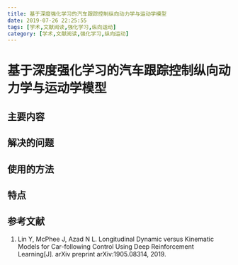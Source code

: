 ```yaml
---
title: 基于深度强化学习的汽车跟踪控制纵向动力学与运动学模型
date: 2019-07-26 22:25:55
tags: [学术,文献阅读,强化学习,纵向运动]
category: [学术,文献阅读,强化学习,纵向运动]
---
```


# 基于深度强化学习的汽车跟踪控制纵向动力学与运动学模型

[^1]: Lin Y, McPhee J, Azad N L. Longitudinal Dynamic versus Kinematic Models for Car-following Control Using Deep Reinforcement Learning[J]. arXiv preprint arXiv:1905.08314, 2019.



## 主要内容





## 解决的问题

## 使用的方法

## 特点



## 参考文献

1. Lin Y, McPhee J, Azad N L. Longitudinal Dynamic versus Kinematic Models for Car-following Control Using Deep Reinforcement Learning[J]. arXiv preprint arXiv:1905.08314, 2019.